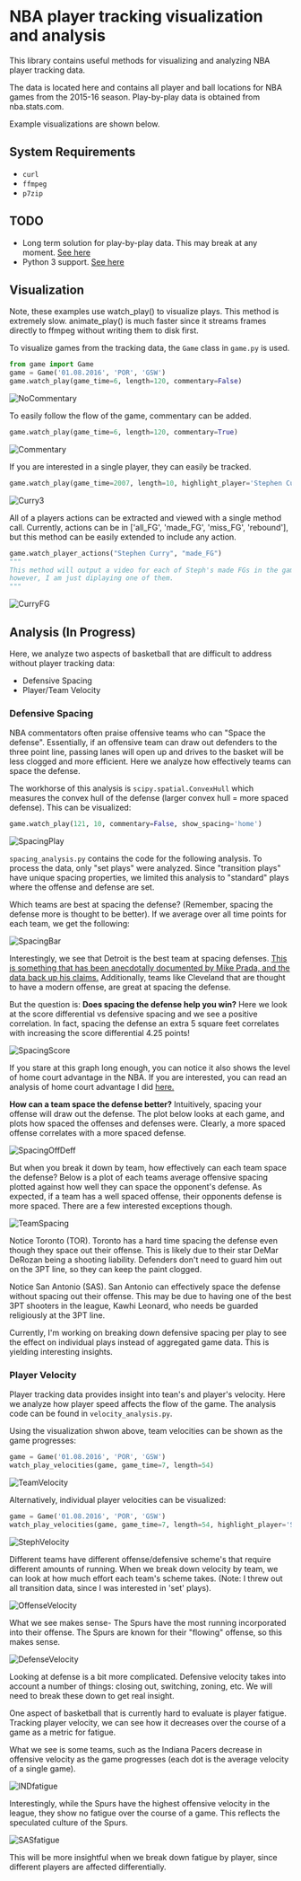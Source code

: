 # NBA player tracking visualization and analysis

This library contains useful methods for visualizing and analyzing NBA player tracking data.

The data is located here and contains all player and ball locations for NBA games from the 2015-16 season.  Play-by-play data is obtained from nba.stats.com.

Example visualizations are shown below.

## System Requirements
* `curl`
* `ffmpeg`
* `p7zip`

## TODO
* Long term solution for play-by-play data.  This may break at any moment.  [See here](https://github.com/christopherjenness/NBA-player-movement/issues/5)
* Python 3 support.  [See here](https://github.com/christopherjenness/NBA-player-movement/issues/4)

## Visualization
Note, these examples use watch_play() to visualize plays.  This method is extremely slow.  animate_play() is much faster since it streams frames directly to ffmpeg without writing them to disk first.

To visualize games from the tracking data, the `Game` class in `game.py` is used.
```python
from game import Game
game = Game('01.08.2016', 'POR', 'GSW')
game.watch_play(game_time=6, length=120, commentary=False)
```
![NoCommentary](examples/GSWatPORnocommentary.gif)

To easily follow the flow of the game, commentary can be added.
```python
game.watch_play(game_time=6, length=120, commentary=True)
```

![Commentary](examples/GSWatPOR.gif)

If you are interested in a single player, they can easily be tracked.
```python
game.watch_play(game_time=2007, length=10, highlight_player='Stephen Curry', commentary=False)
```

![Curry3](examples/Curry3.gif)

All of a players actions can be extracted and viewed with a single method call.  Currently, actions can be in ['all_FG', 'made_FG', 'miss_FG', 'rebound'], but this method can be easily extended to include any action.

```python
game.watch_player_actions("Stephen Curry", "made_FG")
"""
This method will output a video for each of Steph's made FGs in the game, 
however, I am just diplaying one of them.
"""
```

![CurryFG](examples/CurryFG.gif)

## Analysis (In Progress)

Here, we analyze two aspects of basketball that are difficult to address without player tracking data:
* Defensive Spacing
* Player/Team Velocity

### Defensive Spacing

NBA commentators often praise offensive teams who can "Space the defense".  Essentially, if an offensive team can draw out defenders to the three point line, passing lanes will open up and drives to the basket will be less clogged and more efficient.  Here we analyze how effectively teams can space the defense.  

The workhorse of this analysis is `scipy.spatial.ConvexHull` which measures the convex hull of the defense (larger convex hull = more spaced defense).  This can be visualized:

```python
game.watch_play(121, 10, commentary=False, show_spacing='home')
```

![SpacingPlay](examples/GSWspacing.gif)

`spacing_analysis.py` contains the code for the following analysis.  To process the data, only "set plays" were analyzed.  Since "transition plays" have unique spacing properties, we limited this analysis to "standard" plays where the offense and defense are set.

Which teams are best at spacing the defense? (Remember, spacing the defense more is thought to be better).  If we average over all time points for each team, we get the following:

![SpacingBar](examples/DefensiveSpacing.png)

Interestingly, we see that Detroit is the best team at spacing defenses.  [This is something that has been anecdotally documented by Mike Prada, and the data back up his claims.](http://www.sbnation.com/nba/2015/1/9/7517125/detroit-pistons-winning-streak-josh-smith-released)  Additionally, teams like Cleveland that are thought to have a modern offense, are great at spacing the defense.  

But the question is: **Does spacing the defense help you win?**  Here we look at the score differential vs defensive spacing and we see a positive correlation.  In fact, spacing the defense an extra 5 square feet correlates with increasing the score differential 4.25 points! 

![SpacingScore](examples/SpacingVsScore.png)

If you stare at this graph long enough, you can notice it also shows the level of home court advantage in the NBA.  If you are interested, you can read an analysis of home court advantage I did [here.](https://github.com/christopherjenness/my-pdfs/blob/master/NBAHomeTeamAdvantage.pdf)

**How can a team space the defense better?**  Intuitively, spacing your offense will draw out the defense.  The plot below looks at each game, and plots how spaced the offenses and defenses were.  Clearly, a more spaced offense correlates with a more spaced defense.

![SpacingOffDeff](examples/OffenseVsDefense.png)

But when you break it down by team, how effectively can each team space the defense?  Below is a plot of each teams average offensive spacing plotted against how well they can space the opponent's defense.  As expected, if a team has a well spaced offense, their opponents defense is more spaced.  There are a few interested exceptions though.

![TeamSpacing](examples/Spacing_scatter.png)

Notice Toronto (TOR).  Toronto has a hard time spacing the defense even though they space out their offense.  This is likely due to their star DeMar DeRozan being a shooting liability.  Defenders don't need to guard him out on the 3PT line, so they can keep the paint clogged.

Notice San Antonio (SAS).  San Antonio can effectively space the defense without spacing out their offense.  This may be due to having one of the best 3PT shooters in the league, Kawhi Leonard, who needs be guarded religiously at the 3PT line.

Currently, I'm working on breaking down defensive spacing per play to see the effect on individual plays instead of aggregated game data.  This is yielding interesting insights.

### Player Velocity

Player tracking data provides insight into tean's and player's velocity.  Here we analyze how player speed affects the flow of the game.  The analysis code can be found in `velocity_analysis.py`.

Using the visualization shwon above, team velocities can be shown as the game progresses:

```python
game = Game('01.08.2016', 'POR', 'GSW')
watch_play_velocities(game, game_time=7, length=54)
```

![TeamVelocity](examples/TeamVelocity.gif)

Alternatively, individual player velocities can be visualized:

```python
game = Game('01.08.2016', 'POR', 'GSW')
watch_play_velocities(game, game_time=7, length=54, highlight_player='Stephen Curry')
```

![StephVelocity](examples/CurryVelocity.gif)

Different teams have different offense/defensive scheme's that require different amounts of running.  When we break down velocity by team, we can look at how much effort each team's scheme takes.  (Note: I threw out all transition data, since I was interested in 'set' plays).


![OffenseVelocity](examples/VelocityOffenseTeams.png)

What we see makes sense- The Spurs have the most running incorporated into their offense.  The Spurs are known for their "flowing" offense, so this makes sense.

![DefenseVelocity](examples/VelocityDefenseTeams.png)

Looking at defense is a bit more complicated.  Defensive velocity takes into account a number of things: closing out, switching, zoning, etc.  We will need to break these down to get real insight.

One aspect of basketball that is currently hard to evaluate is player fatigue.  Tracking player velocity, we can see how it decreases over the course of a game as a metric for fatigue. 

What we see is some teams, such as the Indiana Pacers decrease in offensive velocity as the game progresses (each dot is the average velocity of a single game).

![INDfatigue](examples/INDfatige.png)

Interestingly, while the Spurs have the highest offensive velocity in the league, they show no fatigue over the course of a game.  This reflects the speculated culture of the Spurs.

![SASfatigue](examples/SASfatige.png)

This will be more insightful when we break down fatigue by player, since different players are affected differentially. 
